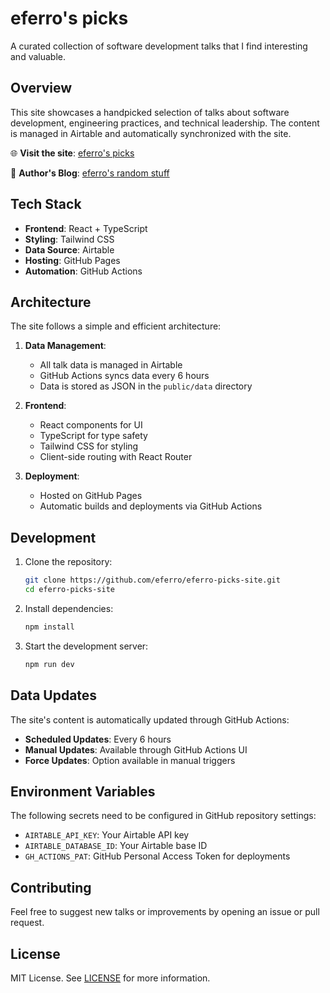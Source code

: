 # eferro's picks

A curated collection of software development talks that I find interesting and valuable.

## Overview

This site showcases a handpicked selection of talks about software development, engineering practices, and technical leadership. The content is managed in Airtable and automatically synchronized with the site.

🌐 **Visit the site**: [eferro's picks](https://eferro.github.io/eferro-picks-site/)

📝 **Author's Blog**: [eferro's random stuff](https://www.eferro.net)

## Tech Stack

- **Frontend**: React + TypeScript
- **Styling**: Tailwind CSS
- **Data Source**: Airtable
- **Hosting**: GitHub Pages
- **Automation**: GitHub Actions

## Architecture

The site follows a simple and efficient architecture:

1. **Data Management**:
   - All talk data is managed in Airtable
   - GitHub Actions syncs data every 6 hours
   - Data is stored as JSON in the `public/data` directory

2. **Frontend**:
   - React components for UI
   - TypeScript for type safety
   - Tailwind CSS for styling
   - Client-side routing with React Router

3. **Deployment**:
   - Hosted on GitHub Pages
   - Automatic builds and deployments via GitHub Actions

## Development

1. Clone the repository:
   ```bash
   git clone https://github.com/eferro/eferro-picks-site.git
   cd eferro-picks-site
   ```

2. Install dependencies:
   ```bash
   npm install
   ```

3. Start the development server:
   ```bash
   npm run dev
   ```

## Data Updates

The site's content is automatically updated through GitHub Actions:

- **Scheduled Updates**: Every 6 hours
- **Manual Updates**: Available through GitHub Actions UI
- **Force Updates**: Option available in manual triggers

## Environment Variables

The following secrets need to be configured in GitHub repository settings:

- `AIRTABLE_API_KEY`: Your Airtable API key
- `AIRTABLE_DATABASE_ID`: Your Airtable base ID
- `GH_ACTIONS_PAT`: GitHub Personal Access Token for deployments

## Contributing

Feel free to suggest new talks or improvements by opening an issue or pull request.

## License

MIT License. See [LICENSE](LICENSE) for more information.

